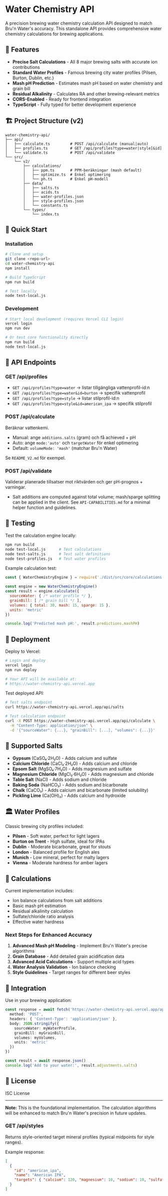 # Water Chemistry API

A precision brewing water chemistry calculation API designed to match Bru'n Water's accuracy. This standalone API provides comprehensive water chemistry calculations for brewing applications.

## 🎯 Features

- **Precise Salt Calculations** - All 8 major brewing salts with accurate ion contributions
- **Standard Water Profiles** - Famous brewing city water profiles (Pilsen, Burton, Dublin, etc.)
- **Mash pH Prediction** - Estimates mash pH based on water chemistry and grain bill
- **Residual Alkalinity** - Calculates RA and other brewing-relevant metrics
- **CORS-Enabled** - Ready for frontend integration
- **TypeScript** - Fully typed for better development experience

## 🏗️ Project Structure (v2)

```
water-chemistry-api/
├── api/
│   ├── calculate.ts         # POST /api/calculate (manual|auto)
│   ├── profiles.ts          # GET /api/profiles?type=water|style[&id]
│   └── validate.ts          # POST /api/validate
└── src/
    └── v2/
        ├── calculations/
        │   ├── ppm.ts       # PPM-beräkningar (mash default)
        │   ├── optimize.ts  # Enkel optimering
        │   └── ph.ts        # Enkel pH-modell
        ├── data/
        │   ├── salts.ts
        │   ├── acids.ts
        │   ├── water-profiles.json
        │   ├── style-profiles.json
        │   └── constants.ts
        └── types/
            └── index.ts
```

## 🚀 Quick Start

### Installation

```bash
# Clone and setup
git clone <repo-url>
cd water-chemistry-api
npm install

# Build TypeScript
npm run build

# Test locally
node test-local.js
```

### Development

```bash
# Start local development (requires Vercel CLI login)
vercel login
npm run dev

# Or test core functionality directly
npm run build
node test-local.js
```

## 🔧 API Endpoints

### GET /api/profiles

- `GET /api/profiles?type=water` → listar tillgängliga vattenprofil-id:n
- `GET /api/profiles?type=water&id=burton` → specifik vattenprofil
- `GET /api/profiles?type=style` → listar stilprofil-id:n
- `GET /api/profiles?type=style&id=american_ipa` → specifik stilprofil

### POST /api/calculate

Beräknar vattenkemi.

- Manual: ange `additions.salts` (gram) och få achieved + pH
- Auto: ange `mode:'auto'` och `targetWater` för enkel optimering
- Default: `volumeMode: 'mash'` (matchar Bru'n Water)

Se `README_V2.md` för exempel.

### POST /api/validate

Validerar planerade tillsatser mot riktvärden och ger pH-prognos + varningar.
- Salt additions are computed against total volume; mash/sparge splitting can be applied in the client. See `API-CAPABILITIES.md` for a minimal helper function and guidelines.

## 🧪 Testing

Test the calculation engine locally:

```bash
npm run build
node test-local.js      # Test calculations
node test-salts.js      # Test salt definitions  
node test-profiles.js   # Test water profiles
```

Example calculation test:
```javascript
const { WaterChemistryEngine } = require('./dist/src/core/calculations')

const engine = new WaterChemistryEngine()
const result = engine.calculate({
  sourceWater: { /* water profile */ },
  grainBill: [ /* grain bill */ ],
  volumes: { total: 30, mash: 15, sparge: 15 },
  units: 'metric'
})

console.log('Predicted mash pH:', result.predictions.mashPH)
```

## 🚀 Deployment

Deploy to Vercel:

```bash
# Login and deploy
vercel login
npm run deploy

# Your API will be available at:
# https://water-chemistry-api.vercel.app
```

Test deployed API:
```bash
# Test salts endpoint
curl https://water-chemistry-api.vercel.app/api/salts

# Test calculation endpoint
curl -X POST https://water-chemistry-api.vercel.app/api/calculate \
  -H "Content-Type: application/json" \
  -d '{"sourceWater": {...}, "grainBill": [...], "volumes": {...}}'
```

## 🧮 Supported Salts

- **Gypsum** (CaSO₄·2H₂O) - Adds calcium and sulfate
- **Calcium Chloride** (CaCl₂·2H₂O) - Adds calcium and chloride  
- **Epsom Salt** (MgSO₄·7H₂O) - Adds magnesium and sulfate
- **Magnesium Chloride** (MgCl₂·6H₂O) - Adds magnesium and chloride
- **Table Salt** (NaCl) - Adds sodium and chloride
- **Baking Soda** (NaHCO₃) - Adds sodium and bicarbonate
- **Chalk** (CaCO₃) - Adds calcium and bicarbonate (limited solubility)
- **Pickling Lime** (Ca(OH)₂) - Adds calcium and hydroxide

## 🏛️ Water Profiles

Classic brewing city profiles included:
- **Pilsen** - Soft water, perfect for light lagers
- **Burton on Trent** - High sulfate, ideal for IPAs  
- **Dublin** - Moderate bicarbonate, great for stouts
- **London** - Balanced profile for English ales
- **Munich** - Low mineral, perfect for malty lagers
- **Vienna** - Moderate hardness for amber lagers

## 🔬 Calculations

Current implementation includes:
- Ion balance calculations from salt additions
- Basic mash pH estimation  
- Residual alkalinity calculation
- Sulfate/chloride ratio analysis
- Effective water hardness

### Next Steps for Enhanced Accuracy

1. **Advanced Mash pH Modeling** - Implement Bru'n Water's precise algorithms
2. **Grain Database** - Add detailed grain acidification data
3. **Advanced Acid Calculations** - Support multiple acid types
4. **Water Analysis Validation** - Ion balance checking
5. **Style Guidelines** - Target ranges for different beer styles

## 🔗 Integration

Use in your brewing application:

```typescript
const response = await fetch('https://water-chemistry-api.vercel.app/api/calculate', {
  method: 'POST',
  headers: { 'Content-Type': 'application/json' },
  body: JSON.stringify({
    sourceWater: myWaterProfile,
    grainBill: myGrainBill, 
    volumes: myVolumes,
    units: 'metric'
  })
})

const result = await response.json()
console.log('Add to your water:', result.adjustments.salts)
```

## 📝 License

ISC License

---

**Note:** This is the foundational implementation. The calculation algorithms will be enhanced to match Bru'n Water's precision in future updates.
### GET /api/styles

Returns style-oriented target mineral profiles (typical midpoints for style ranges).

Example response:
```json
[
  {
    "id": "american_ipa",
    "name": "American IPA",
    "targets": { "calcium": 120, "magnesium": 10, "sodium": 10, "sulfate": 250, "chloride": 75, "bicarbonate": 50, "sulfateChlorideRatio": 3.0 }
  }
]
```
